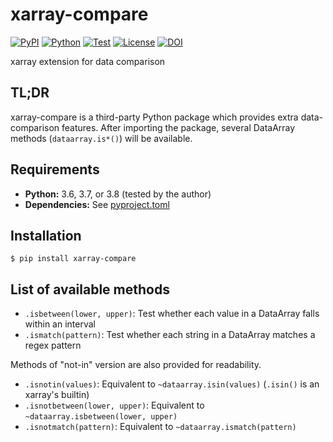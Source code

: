 # xarray-compare

[![PyPI](https://img.shields.io/pypi/v/xarray-compare.svg?label=PyPI&style=flat-square)](https://pypi.org/pypi/xarray-compare/)
[![Python](https://img.shields.io/pypi/pyversions/xarray-compare.svg?label=Python&color=yellow&style=flat-square)](https://pypi.org/pypi/xarray-compare/)
[![Test](https://img.shields.io/github/workflow/status/astropenguin/xarray-compare/Test?logo=github&label=Test&style=flat-square)](https://github.com/astropenguin/xarray-compare/actions)
[![License](https://img.shields.io/badge/license-MIT-blue.svg?label=License&style=flat-square)](LICENSE)
[![DOI](https://img.shields.io/badge/DOI-10.5281/zenodo.3988924-blue?style=flat-square)](https://doi.org/10.5281/zenodo.3988924)

xarray extension for data comparison

## TL;DR

xarray-compare is a third-party Python package which provides extra data-comparison features.
After importing the package, several DataArray methods (`dataarray.is*()`) will be available.

## Requirements

- **Python:** 3.6, 3.7, or 3.8 (tested by the author)
- **Dependencies:** See [pyproject.toml](https://github.com/astropenguin/xarray-compare/blob/master/pyproject.toml)

## Installation

```shell
$ pip install xarray-compare
```

## List of available methods

- `.isbetween(lower, upper)`: Test whether each value in a DataArray falls within an interval
- `.ismatch(pattern)`: Test whether each string in a DataArray matches a regex pattern

Methods of "not-in" version are also provided for readability.

- `.isnotin(values)`: Equivalent to `~dataarray.isin(values)` (`.isin()` is an xarray's builtin)
- `.isnotbetween(lower, upper)`: Equivalent to `~dataarray.isbetween(lower, upper)`
- `.isnotmatch(pattern)`: Equivalent to `~dataarray.ismatch(pattern)`

